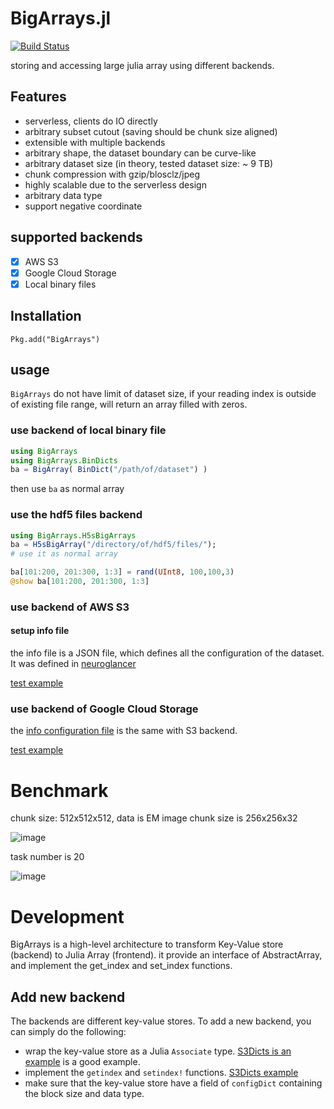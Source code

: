 BigArrays.jl
============
[![Build Status](https://travis-ci.org/seung-lab/BigArrays.jl.svg?branch=master)](https://travis-ci.org/seung-lab/BigArrays.jl)

storing and accessing large julia array using different backends.

## Features
- serverless, clients do IO directly
- arbitrary subset cutout (saving should be chunk size aligned)
- extensible with multiple backends
- arbitrary shape, the dataset boundary can be curve-like
- arbitrary dataset size (in theory, tested dataset size: ~ 9 TB)
- chunk compression with gzip/blosclz/jpeg
- highly scalable due to the serverless design
- arbitrary data type 
- support negative coordinate

## supported backends
- [x] AWS S3 
- [x] Google Cloud Storage
- [x] Local binary files

## Installation
    Pkg.add("BigArrays")
    
## usage

`BigArrays` do not have limit of dataset size, if your reading index is outside of existing file range, will return an array filled with zeros.

### use backend of local binary file 
```julia
using BigArrays
using BigArrays.BinDicts
ba = BigArray( BinDict("/path/of/dataset") )
```
then use `ba` as normal array

### use the hdf5 files backend
```julia
using BigArrays.H5sBigArrays
ba = H5sBigArray("/directory/of/hdf5/files/");
# use it as normal array

ba[101:200, 201:300, 1:3] = rand(UInt8, 100,100,3)
@show ba[101:200, 201:300, 1:3]
```

### use backend of AWS S3 
#### setup info file 
the info file is a JSON file, which defines all the configuration of the dataset. It was defined in [neuroglancer](https://github.com/seung-lab/neuroglancer/wiki/Precomputed-API#info-json-file-specification) 

[test example](https://github.com/seung-lab/BigArrays.jl/blob/master/test/backends/s3.jl)

### use backend of Google Cloud Storage
the [info configuration file](https://github.com/seung-lab/neuroglancer/wiki/Precomputed-API#info-json-file-specification) is the same with S3 backend.

[test example](https://github.com/seung-lab/BigArrays.jl/blob/master/test/backends/gs.jl)

# Benchmark

chunk size: 512x512x512, data is EM image
chunk size is 256x256x32

![image](https://user-images.githubusercontent.com/7651573/33858595-3b8c1f76-de9e-11e7-9732-e630dbc69e42.png)

task number is 20

![image](https://user-images.githubusercontent.com/7651573/33858599-3f1f5428-de9e-11e7-987e-9ecf3865e289.png)

# Development
BigArrays is a high-level architecture to transform Key-Value store (backend) to Julia Array (frontend). it provide an interface of AbstractArray, and implement the get_index and set_index functions. 

## Add new backend
The backends are different key-value stores. To add a new backend, you can simply do the following:

- wrap the key-value store as a Julia `Associate` type. [S3Dicts is an example](https://github.com/seung-lab/S3Dicts.jl/blob/master/src/S3Dicts.jl#L15) is a good example. 
- implement the `getindex` and `setindex!` functions. [S3Dicts example](https://github.com/seung-lab/S3Dicts.jl/blob/master/src/S3Dicts.jl#L29)
- make sure that the key-value store have a field of `configDict` containing the block size and data type.

